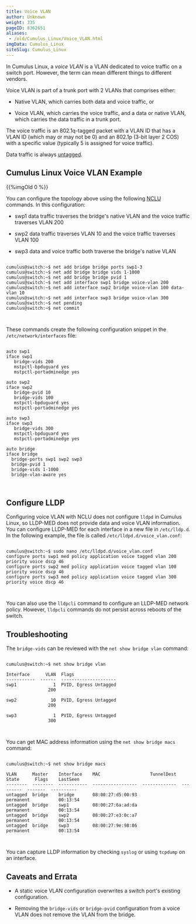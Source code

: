```yaml
---
title: Voice VLAN
author: Unknown
weight: 335
pageID: 8362651
aliases:
 - /old/Cumulus_Linux/Voice_VLAN.html
imgData: Cumulus_Linux
siteSlug: Cumulus_Linux
---
```

In Cumulus Linux, a *voice VLAN* is a VLAN dedicated to voice traffic on
a switch port. However, the term can mean different things to different
vendors.

Voice VLAN is part of a trunk port with 2 VLANs that comprises either:

  - Native VLAN, which carries both data and voice traffic, or

  - Voice VLAN, which carries the voice traffic, and a data or native
    VLAN, which carries the data traffic in a trunk port.

The voice traffic is an 802.1q-tagged packet with a VLAN ID that has a
VLAN ID (which may or may not be 0) and an 802.1p (3-bit layer 2 COS)
with a specific value (typically 5 is assigned for voice traffic).

Data traffic is always [untagged](/old/Cumulus_Linux/VLAN_Tagging.html).

## Cumulus Linux Voice VLAN Example

{{%imgOld 0 %}}

You can configure the topology above using the following
[NCLU](/old/Cumulus_Linux/Network_Command_Line_Utility_-_NCLU.html)
commands. In this configuration:

  - swp1 data traffic traverses the bridge's native VLAN and the voice
    traffic traverses VLAN 200

  - swp2 data traffic traverses VLAN 10 and the voice traffic traverses
    VLAN 100

  - swp3 data and voice traffic both traverse the bridge's native VLAN

<!-- end list -->

``` 
                   
cumulus@switch:~$ net add bridge bridge ports swp1-3
cumulus@switch:~$ net add bridge bridge vids 1-1000
cumulus@switch:~$ net add bridge bridge pvid 1
cumulus@switch:~$ net add interface swp1 bridge voice-vlan 200
cumulus@switch:~$ net add interface swp2 bridge voice-vlan 100 data-vlan 10
cumulus@switch:~$ net add interface swp3 bridge voice-vlan 300
cumulus@switch:~$ net pending
cumulus@switch:~$ net commit
   
    
```

These commands create the following configuration snippet in the
`/etc/network/interfaces` file:

``` 
                   
auto swp1
iface swp1
   bridge-vids 200
   mstpctl-bpduguard yes
   mstpctl-portadminedge yes
 
auto swp2
iface swp2
   bridge-pvid 10
   bridge-vids 100
   mstpctl-bpduguard yes
   mstpctl-portadminedge yes
 
auto swp3
iface swp3
   bridge-vids 300
   mstpctl-bpduguard yes
   mstpctl-portadminedge yes
 
auto bridge
iface bridge
  bridge-ports swp1 swp2 swp3
  bridge-pvid 1
  bridge-vids 1-1000
  bridge-vlan-aware yes
   
    
```

## Configure LLDP

Configuring voice VLAN with NCLU does not configure `lldpd` in Cumulus
Linux, so LLDP-MED does not provide data and voice VLAN information. You
can configure LLDP-MED for each interface in a new file in
`/etc/lldp.d`. In the following example, the file is called
`/etc/lldpd.d/voice_vlan.conf`:

``` 
                   
cumulus@switch:~$ sudo nano /etc/lldpd.d/voice_vlan.conf
configure ports swp1 med policy application voice tagged vlan 200 priority voice dscp 46
configure ports swp2 med policy application voice tagged vlan 100 priority voice dscp 46
configure ports swp3 med policy application voice tagged vlan 300 priority voice dscp 46
   
    
```

You can also use the `lldpcli` command to configure an LLDP-MED network
policy. However, `lldpcli` commands do not persist across reboots of the
switch.

## Troubleshooting

The `bridge-vids` can be reviewed with the `net show bridge vlan`
command:

``` 
                   
cumulus@switch:~$ net show bridge vlan
 
Interface      VLAN  Flags
-----------  ------  ---------------------
swp1              1  PVID, Egress Untagged
                200
 
swp2             10  PVID, Egress Untagged
                200
 
swp3              1  PVID, Egress Untagged
                300
   
    
```

You can get MAC address information using the `net show bridge macs`
command:

``` 
                   
cumulus@switch:~$ net show bridge macs
 
VLAN      Master    Interface    MAC                   TunnelDest  State      Flags    LastSeen
--------  --------  -----------  -----------------  -------------  ---------  -------  ----------
untagged  bridge    bridge       08:00:27:d5:00:93                 permanent           00:13:54   
untagged  bridge    swp1         08:00:27:6a:ad:da                 permanent           00:13:54   
untagged  bridge    swp2         08:00:27:e3:0c:a7                 permanent           00:13:54   
untagged  bridge    swp3         08:00:27:9e:98:86                 permanent           00:13:54   
   
    
```

You can capture LLDP information by checking `syslog` or using `tcpdump`
on an interface.

## Caveats and Errata

  - A static voice VLAN configuration overwrites a switch port's
    existing configuration.

  - Removing the `bridge-vids` or `bridge-pvid` configuration from a
    voice VLAN does not remove the VLAN from the bridge.
